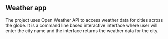 ## Weather app
The project uses Open Weather API to access weather data for cities across the globe. 
It is a command line based interactive interface where user will enter the city name and the interface returns the weather data for the city.
